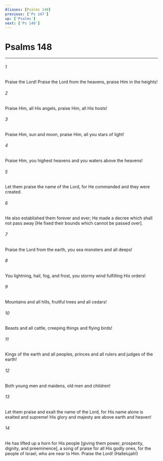 ```yaml
---
Aliases: [Psalms 148]
previous: ['Ps 147']
up: ['Psalms']
next: ['Ps 149']
---
```

# Psalms 148

***














###### 1 






Praise the Lord! Praise the Lord from the heavens, praise Him in the heights! 













###### 2 






Praise Him, all His angels, praise Him, all His hosts! 













###### 3 






Praise Him, sun and moon, praise Him, all you stars of light! 













###### 4 






Praise Him, you highest heavens and you waters above the heavens! 













###### 5 






Let them praise the name of the Lord, for He commanded and they were created. 













###### 6 






He also established them forever and ever; He made a decree which shall not pass away [He fixed their bounds which cannot be passed over]. 













###### 7 






Praise the Lord from the earth, you sea monsters and all deeps! 













###### 8 






You lightning, hail, fog, and frost, you stormy wind fulfilling His orders! 













###### 9 






Mountains and all hills, fruitful trees and all cedars! 













###### 10 






Beasts and all cattle, creeping things and flying birds! 













###### 11 






Kings of the earth and all peoples, princes and all rulers and judges of the earth! 













###### 12 






Both young men and maidens, old men and children! 













###### 13 






Let them praise and exalt the name of the Lord, for His name alone is exalted and supreme! His glory and majesty are above earth and heaven! 













###### 14 






He has lifted up a horn for His people [giving them power, prosperity, dignity, and preeminence], a song of praise for all His godly ones, for the people of Israel, who are near to Him. Praise the Lord! (Hallelujah!)
